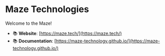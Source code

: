 # Maze Technologies

Welcome to the Maze!

- 📚 **Website**: [https://maze.tech/](https://maze.tech/)
- 📚 **Documentation**: [https://maze-technology.github.io/](https://maze-technology.github.io/)
